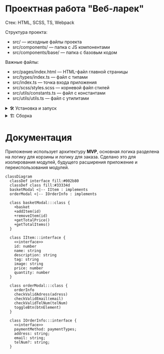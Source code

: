 # Проектная работа "Веб-ларек"

Стек: HTML, SCSS, TS, Webpack

Структура проекта:
- src/ — исходные файлы проекта
- src/components/ — папка с JS компонентами
- src/components/base/ — папка с базовым кодом

Важные файлы:
- src/pages/index.html — HTML-файл главной страницы
- src/types/index.ts — файл с типами
- src/index.ts — точка входа приложения
- src/scss/styles.scss — корневой файл стилей
- src/utils/constants.ts — файл с константами
- src/utils/utils.ts — файл с утилитами

<details><summary>🛠️ Установка и запуск</summary>
Для установки и запуска проекта необходимо выполнить команды

```
npm install
npm run start
```

или

```
yarn
yarn start
```
</details>
<details><summary>🏗️ Сборка</summary>

```
npm run build
```

или

```
yarn build
```
</details>

# Документация
Приложение использует архитектуру **MVP**, основная логика разделена на логику для корзины и логику для заказа. Сделано это для изолирования модулей, будущего расширения приложение и переиспользования модулей.

```mermaid
classDiagram
  classDef interface fill:#002b80
  classDef class fill:#33334d
  basketModal <|-- IItem : implements
  orderModal <|-- IOrderInfo : implements

  class basketModal:::class {
    +basket
    +addItem(id)
    +removeItem(id)
    +getTotalPrice()
    +getTotalItems()
  }

  class IItem:::interface {
    <<interface>>
    id: number
    name: string
    description: string
    tag: string
    image: string
    price: number
    quantity: number
  }

  class orderModal:::class {
    orderInfo
    checkValidAdress(adress)
    checkValidEmail(email)
    checkValidTelNum(telNum)
    toggleBtn(btnElement)
  }

  class IOrderInfo:::interface {
    <<interface>>
    paymentMethod: paymentTypes;
    address: string;
    email: string;
    telNum?: string;
  }

```